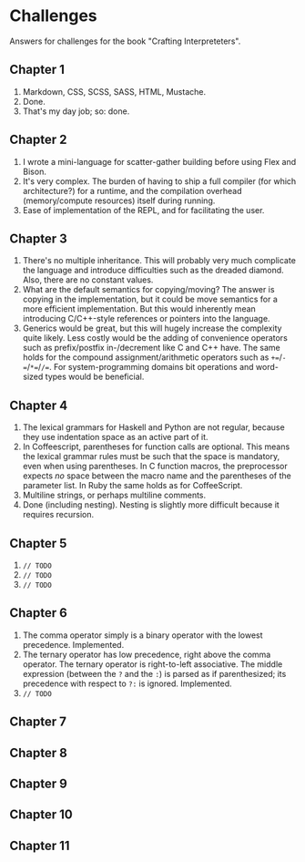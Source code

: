 # Challenges

Answers for challenges for the book "Crafting Interpreteters".

## Chapter 1

1. Markdown, CSS, SCSS, SASS, HTML, Mustache.
2. Done.
3. That's my day job; so: done.

## Chapter 2

1. I wrote a mini-language for scatter-gather building before using Flex and Bison.
2. It's very complex. The burden of having to ship a full compiler (for which architecture?) for a runtime, and the compilation overhead (memory/compute resources) itself during running.
3. Ease of implementation of the REPL, and for facilitating the user.

## Chapter 3

1. There's no multiple inheritance. This will probably very much complicate the language and introduce difficulties such as the dreaded diamond. Also, there are no constant values.
2. What are the default semantics for copying/moving? The answer is copying in the implementation, but it could be move semantics for a more efficient implementation. But this would inherently mean introducing C/C++-style references or pointers into the language.
3. Generics would be great, but this will hugely increase the complexity quite likely. Less costly would be the adding of convenience operators such as prefix/postfix in-/decrement like C and C++ have. The same holds for the compound assignment/arithmetic operators such as `+=`/`-=`/`*=`/`/=`. For system-programming domains bit operations and word-sized types would be beneficial.

## Chapter 4

1. The lexical grammars for Haskell and Python are not regular, because they use indentation space as an active part of it.
2. In Coffeescript, parentheses for function calls are optional. This means the lexical grammar rules must be such that the space is mandatory, even when using parentheses. In C function macros, the preprocessor expects _no_ space between the macro name and the parentheses of the parameter list. In Ruby the same holds as for CoffeeScript.
3. Multiline strings, or perhaps multiline comments.
4. Done (including nesting). Nesting is slightly more difficult because it requires recursion.

## Chapter 5

1. `// TODO`
2. `// TODO`
3. `// TODO`

## Chapter 6

1. The comma operator simply is a binary operator with the lowest precedence. Implemented.
2. The ternary operator has low precedence, right above the comma operator. The ternary operator is right-to-left associative. The middle expression (between the `?` and the `:`) is parsed as if parenthesized; its precedence with respect to `?:` is ignored. Implemented.
3. `// TODO`

## Chapter 7

## Chapter 8

## Chapter 9

## Chapter 10

## Chapter 11
